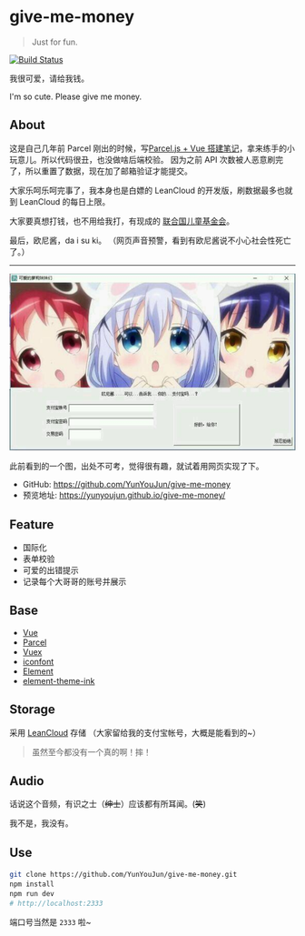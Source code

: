 # give-me-money

> Just for fun.

[![Build Status](https://travis-ci.com/YunYouJun/give-me-money.svg?branch=master)](https://travis-ci.com/YunYouJun/give-me-money)

我很可爱，请给我钱。

I'm so cute. Please give me money.

## About

这是自己几年前 Parcel 刚出的时候，写[Parcel.js + Vue 搭建笔记](https://www.yunyoujun.cn/note/vue-parcel-demo/)，拿来练手的小玩意儿。所以代码很丑，也没做啥后端校验。 因为之前 API 次数被人恶意刷完了，所以重置了数据，现在加了邮箱验证才能提交。

大家乐呵乐呵完事了，我本身也是白嫖的 LeanCloud 的开发版，刷数据最多也就到 LeanCloud 的每日上限。

大家要真想打钱，也不用给我打，有现成的 [联合国儿童基金会](https://www.unicef.cn/)。

最后，欧尼酱，da i su ki。 （网页声音预警，看到有欧尼酱说不小心社会性死亡了。）

---

![give-me-money](https://github.com/YunYouJun/give-me-money/blob/master/src/assets/example.jpg?raw=true)

此前看到的一个图，出处不可考，觉得很有趣，就试着用网页实现了下。

- GitHub: <https://github.com/YunYouJun/give-me-money>
- 预览地址: <https://yunyoujun.github.io/give-me-money/>

## Feature

- 国际化
- 表单校验
- 可爱的出错提示
- 记录每个大哥哥的账号并展示

## Base

- [Vue](https://vuejs.org)
- [Parcel](https://parceljs.org)
- [Vuex](https://vuex.vuejs.org)
- [iconfont](http://iconfont.cn)
- [Element](https://github.com/ElemeFE/element/)
- [element-theme-ink](https://github.com/YunYouJun/element-theme-ink/)

## Storage

采用 [LeanCloud](https://leancloud.cn/) 存储 （大家留给我的支付宝帐号，大概是能看到的~）

> 虽然至今都没有一个真的啊！摔！

## Audio

话说这个音频，有识之士（~~绅士~~）应该都有所耳闻。(~~笑~~)

我不是，我没有。

## Use

```sh
git clone https://github.com/YunYouJun/give-me-money.git
npm install
npm run dev
# http://localhost:2333
```

端口号当然是 `2333` 啦~
